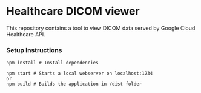 # Healthcare DICOM viewer

This repository contains a tool to view DICOM data served by Google Cloud
Healthcare API.

### Setup Instructions
```shell
npm install # Install dependencies

npm start # Starts a local webserver on localhost:1234
or
npm build # Builds the application in /dist folder
```
